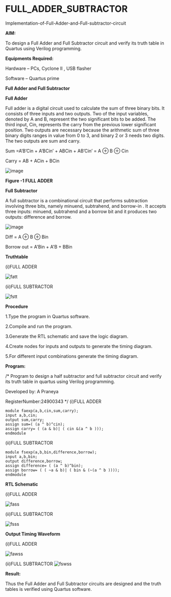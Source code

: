 # FULL_ADDER_SUBTRACTOR

Implementation-of-Full-Adder-and-Full-subtractor-circuit

**AIM:**

To design a Full Adder and Full Subtractor circuit and verify its truth table in Quartus using Verilog programming.

**Equipments Required:**

Hardware – PCs, Cyclone II , USB flasher

Software – Quartus prime

**Full Adder and Full Subtractor**

**Full Adder**

Full adder is a digital circuit used to calculate the sum of three binary bits. It consists of three inputs and two outputs. Two of the input variables, denoted by A and B, represent the two significant bits to be added. The third input, Cin, represents the carry from the previous lower significant position. Two outputs are necessary because the arithmetic sum of three binary digits ranges in value from 0 to 3, and binary 2 or 3 needs two digits. The two outputs are sum and carry.

Sum =A’B’Cin + A’BCin’ + ABCin + AB’Cin’ = A ⊕ B ⊕ Cin 

Carry = AB + ACin + BCin

![image](https://github.com/naavaneetha/FULL_ADDER_SUBTRACTOR/assets/154305477/0f30ba51-5ffb-4198-845f-18e054f675e7)

**Figure -1 FULL ADDER**

**Full Subtractor**

A full subtractor is a combinational circuit that performs subtraction involving three bits, namely minuend, subtrahend, and borrow-in . It accepts three inputs: minuend, subtrahend and a borrow bit and it produces two outputs: difference and borrow.

![image](https://github.com/naavaneetha/FULL_ADDER_SUBTRACTOR/assets/154305477/02b24f51-ab51-4304-9ad6-7b81ffc1ead5)

Diff = A ⊕ B ⊕ Bin 

Borrow out = A'Bin + A'B + BBin

**Truthtable**


(i)FULL ADDER

![fatt](https://github.com/user-attachments/assets/ac37e8d4-0a10-47f3-a83a-a4aee31cd9c7)

(ii)FULL SUBTRACTOR

![fstt](https://github.com/user-attachments/assets/6f43b205-9187-4d76-a3c6-4094e6b291a4)


**Procedure**

1.Type the program in Quartus software.

2.Compile and run the program.

3.Generate the RTL schematic and save the logic diagram.

4.Create nodes for inputs and outputs to generate the timing diagram.

5.For different input combinations generate the timing diagram.



**Program:**

/* Program to design a half subtractor and full subtractor circuit and verify its truth table in quartus using Verilog programming.

Developed by: A Praneya

RegisterNumber:24900343
*/
(i)FULL ADDER
```
module faexp(a,b,cin,sum,carry);
input a,b,cin;
output sum,carry;
assign sum=( (a ^ b)^cin);
assign carry= ( (a & b)| ( cin &(a ^ b )));
endmodule
```
(ii)FULL SUBTRACTOR
```  
module fsexp(a,b,bin,difference,borrow);
input a,b,bin;
output difference,borrow;
assign difference= ( (a ^ b)^bin);
assign borrow= ( ( ~a & b)| ( bin & (~(a ^ b ))));
endmodule
```



**RTL Schematic**

(i)FULL ADDER

![fass](https://github.com/user-attachments/assets/28f2979d-10a1-4c33-903c-a83918388567)

(ii)FULL SUBTRACTOR

![fsss](https://github.com/user-attachments/assets/0beda55a-4e5b-43dc-8f9b-7667e0bb1ee1)

**Output Timing Waveform**

(i)FULL ADDER

![fawss](https://github.com/user-attachments/assets/4023f45e-a875-4d59-8e52-c58183c75592)

(ii)FULL SUBTRACTOR
![fswss](https://github.com/user-attachments/assets/8d1aad19-6ebc-41fa-8052-275da7aebcd4)


**Result:**

Thus the Full Adder and Full Subtractor circuits are designed and the truth tables is verified using Quartus software.



